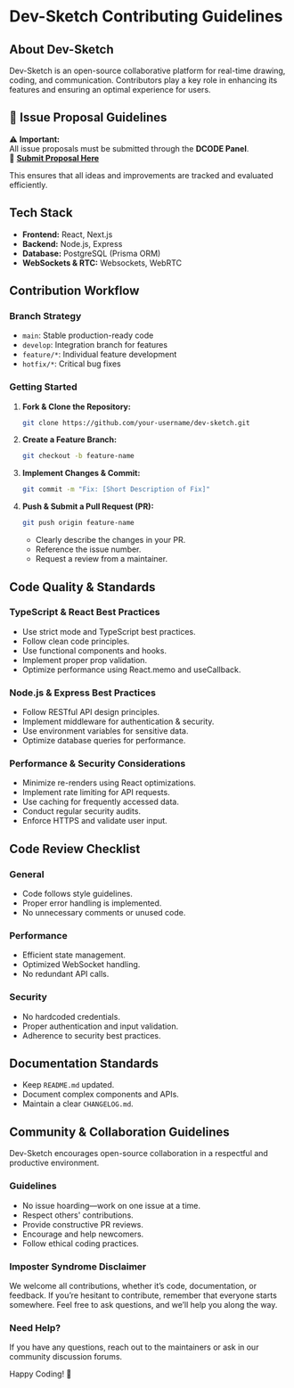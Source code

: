 # Dev-Sketch Contributing Guidelines

## About Dev-Sketch
Dev-Sketch is an open-source collaborative platform for real-time drawing, coding, and communication. Contributors play a key role in enhancing its features and ensuring an optimal experience for users.

## 📝 Issue Proposal Guidelines
⚠️ **Important:**  
All issue proposals must be submitted through the **DCODE Panel**.  
🔗 **[Submit Proposal Here](https://dcode.codes/proposal)**  

This ensures that all ideas and improvements are tracked and evaluated efficiently.  

## Tech Stack
- **Frontend:** React, Next.js
- **Backend:** Node.js, Express
- **Database:** PostgreSQL (Prisma ORM)
- **WebSockets & RTC:** Websockets, WebRTC

## Contribution Workflow

### Branch Strategy
- `main`: Stable production-ready code
- `develop`: Integration branch for features
- `feature/*`: Individual feature development
- `hotfix/*`: Critical bug fixes

### Getting Started
1. **Fork & Clone the Repository:**
   ```bash
   git clone https://github.com/your-username/dev-sketch.git
   ```
2. **Create a Feature Branch:**
   ```bash
   git checkout -b feature-name
   ```
3. **Implement Changes & Commit:**
   ```bash
   git commit -m "Fix: [Short Description of Fix]"
   ```
4. **Push & Submit a Pull Request (PR):**
   ```bash
   git push origin feature-name
   ```
   - Clearly describe the changes in your PR.
   - Reference the issue number.
   - Request a review from a maintainer.

## Code Quality & Standards

### TypeScript & React Best Practices
- Use strict mode and TypeScript best practices.
- Follow clean code principles.
- Use functional components and hooks.
- Implement proper prop validation.
- Optimize performance using React.memo and useCallback.

### Node.js & Express Best Practices
- Follow RESTful API design principles.
- Implement middleware for authentication & security.
- Use environment variables for sensitive data.
- Optimize database queries for performance.

### Performance & Security Considerations
- Minimize re-renders using React optimizations.
- Implement rate limiting for API requests.
- Use caching for frequently accessed data.
- Conduct regular security audits.
- Enforce HTTPS and validate user input.

## Code Review Checklist

### General
- Code follows style guidelines.
- Proper error handling is implemented.
- No unnecessary comments or unused code.

### Performance
- Efficient state management.
- Optimized WebSocket handling.
- No redundant API calls.

### Security
- No hardcoded credentials.
- Proper authentication and input validation.
- Adherence to security best practices.


## Documentation Standards
- Keep `README.md` updated.
- Document complex components and APIs.
- Maintain a clear `CHANGELOG.md`.

## Community & Collaboration Guidelines
Dev-Sketch encourages open-source collaboration in a respectful and productive environment.

### Guidelines
- No issue hoarding—work on one issue at a time.
- Respect others' contributions.
- Provide constructive PR reviews.
- Encourage and help newcomers.
- Follow ethical coding practices.

### Imposter Syndrome Disclaimer
We welcome all contributions, whether it’s code, documentation, or feedback. If you’re hesitant to contribute, remember that everyone starts somewhere. Feel free to ask questions, and we’ll help you along the way.

### Need Help?
If you have any questions, reach out to the maintainers or ask in our community discussion forums.

Happy Coding! 🚀
